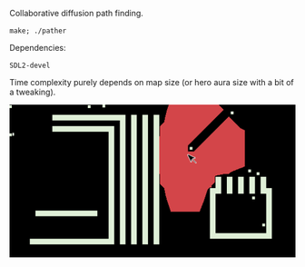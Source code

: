 Collaborative diffusion path finding.

    make; ./pather

Dependencies:

    SDL2-devel

Time complexity purely depends on map size (or hero aura size with a bit of a tweaking).

![](img/pather.gif)
